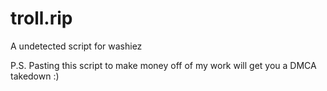 # troll.rip
A undetected script for washiez

P.S. Pasting this script to make money off of my work will get you a DMCA takedown :)